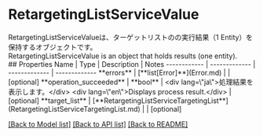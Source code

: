 # RetargetingListServiceValue

<div lang=\"ja\">RetargetingListServiceValueは、ターゲットリストのの実行結果（1 Entity）を保持するオブジェクトです。</div> <div lang=\"en\">RetargetingListServiceValue is an object that holds results (one entity).</div> 
## Properties
Name | Type | Description | Notes
------------ | ------------- | ------------- | -------------
**errors** | [**list[Error]**](Error.md) |  | [optional] 
**operation_succeeded** | **bool** | &lt;div lang&#x3D;\&quot;ja\&quot;&gt;処理結果を表示します。&lt;/div&gt; &lt;div lang&#x3D;\&quot;en\&quot;&gt;Displays process result.&lt;/div&gt;  | [optional] 
**target_list** | [**RetargetingListServiceTargetingList**](RetargetingListServiceTargetingList.md) |  | [optional] 

[[Back to Model list]](../README.md#documentation-for-models) [[Back to API list]](../README.md#documentation-for-api-endpoints) [[Back to README]](../README.md)


